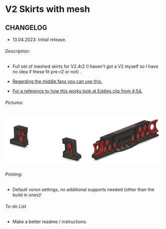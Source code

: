 # V2 Skirts with mesh

## CHANGELOG
- 13.04.2023: Initial release.

###### Description:
- Full set of meshed skirts for V2.4r2 (I haven't got a V2 myself so I have no idea if these fit pre-r2 or not) .

- [Regarding the middle fans you can use this.](https://github.com/Exerqtor/Voron/tree/main/Mods/mesh_skirts/Middle_Fan_Support)

- [For a reference to how this works look at Eddies clip from 4:54.](https://www.youtube.com/watch?v=K6sHfXldK4k&t=294s)

###### Pictures:
![](./pics/1.png)

###### Printing:
- Default voron settings, no additional supports needed (other than the build in ones)!

###### To-do List
- Make a better readme / instructions.